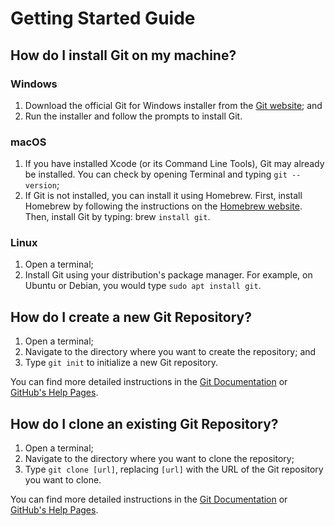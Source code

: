 # Getting Started Guide

## How do I install Git on my machine?

### Windows

1. Download the official Git for Windows installer from the [Git website](https://git-scm.com/download/win); and
2. Run the installer and follow the prompts to install Git.

### macOS

1. If you have installed Xcode (or its Command Line Tools), Git may already be installed. You can check by opening Terminal and typing `git --version`;
2. If Git is not installed, you can install it using Homebrew. First, install Homebrew by following the instructions on the [Homebrew website](https://brew.sh). Then, install Git by typing: brew `install git`.

### Linux

1. Open a terminal;
2. Install Git using your distribution's package manager. For example, on Ubuntu or Debian, you would type `sudo apt install git`.

## How do I create a new Git Repository?

1. Open a terminal;
2. Navigate to the directory where you want to create the repository; and
3. Type `git init` to initialize a new Git repository.

You can find more detailed instructions in the [Git Documentation](https://git-scm.com/book/en/v2/Git-Basics-Getting-a-Git-Repository#_git_cloning) or [GitHub's Help Pages](https://docs.github.com/en/get-started/quickstart/create-a-repo).

## How do I clone an existing Git Repository?

1. Open a terminal;
2. Navigate to the directory where you want to clone the repository;
3. Type `git clone [url]`, replacing `[url]` with the URL of the Git repository you want to clone.

You can find more detailed instructions in the [Git Documentation](https://git-scm.com/book/en/v2/Git-Basics-Getting-a-Git-Repository#_git_cloning) or [GitHub's Help Pages](https://docs.github.com/en/repositories/creating-and-managing-repositories/cloning-a-repository).
